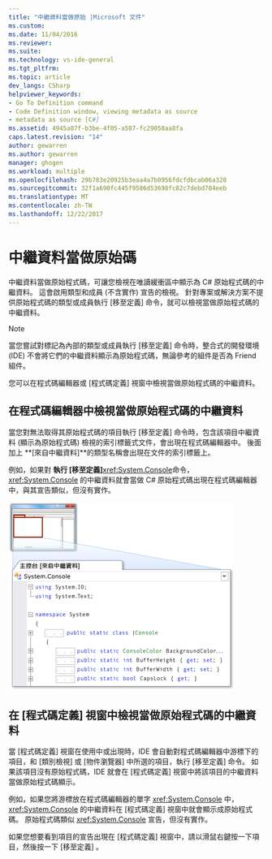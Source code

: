 ```yaml
---
title: "中繼資料當做原始 |Microsoft 文件"
ms.custom: 
ms.date: 11/04/2016
ms.reviewer: 
ms.suite: 
ms.technology: vs-ide-general
ms.tgt_pltfrm: 
ms.topic: article
dev_langs: CSharp
helpviewer_keywords:
- Go To Definition command
- Code Definition window, viewing metadata as source
- metadata as source [C#]
ms.assetid: 4945a07f-b3be-4f05-a587-fc29058aa8fa
caps.latest.revision: "14"
author: gewarren
ms.author: gewarren
manager: ghogen
ms.workload: multiple
ms.openlocfilehash: 29b783e20925b3eaa4a7b0956fdcfdbcab06a328
ms.sourcegitcommit: 32f1a690fc445f9586d53698fc82c7debd784eeb
ms.translationtype: MT
ms.contentlocale: zh-TW
ms.lasthandoff: 12/22/2017
---
```

# <a name="metadata-as-source"></a>中繼資料當做原始碼
中繼資料當做原始程式碼，可讓您檢視在唯讀緩衝區中顯示為 C# 原始程式碼的中繼資料。 這會啟用類型和成員 (不含實作) 宣告的檢視。 針對專案或解決方案不提供原始程式碼的類型或成員執行 [移至定義]  命令，就可以檢視當做原始程式碼的中繼資料。  
  
> [!NOTE]
>  當您嘗試對標記為內部的類型或成員執行 [移至定義]  命令時，整合式的開發環境 (IDE) 不會將它們的中繼資料顯示為原始程式碼，無論參考的組件是否為 Friend 組件。  
  
 您可以在程式碼編輯器或 [程式碼定義]  視窗中檢視當做原始程式碼的中繼資料。  
  
## <a name="viewing-metadata-as-source-in-the-code-editor"></a>在程式碼編輯器中檢視當做原始程式碼的中繼資料  
 當您對無法取得其原始程式碼的項目執行 [移至定義]  命令時，包含該項目中繼資料 (顯示為原始程式碼) 檢視的索引標籤式文件，會出現在程式碼編輯器中。 後面加上 **[來自中繼資料]**的類型名稱會出現在文件的索引標籤上。  
  
 例如，如果對 **執行 [移至定義]**<xref:System.Console>命令， <xref:System.Console> 的中繼資料就會當做 C# 原始程式碼出現在程式碼編輯器中，與其宣告類似，但沒有實作。  
  
 ![中繼資料當做原始](../csharp-ide/media/metadatasource.png "MetadataSource")  
  
## <a name="viewing-metadata-as-source-in-the-code-definition-window"></a>在 [程式碼定義] 視窗中檢視當做原始程式碼的中繼資料  
 當 [程式碼定義]  視窗在使用中或出現時，IDE 會自動對程式碼編輯器中游標下的項目，和 [類別檢視]  或 [物件瀏覽器]  中所選的項目，執行 [移至定義] 命令。 如果該項目沒有原始程式碼，IDE 就會在 [程式碼定義]  視窗中將該項目的中繼資料當做原始程式碼顯示。  
  
 例如，如果您將游標放在程式碼編輯器的單字 <xref:System.Console> 中， <xref:System.Console> 的中繼資料在 [程式碼定義]  視窗中就會顯示成原始程式碼。 原始程式碼類似 <xref:System.Console> 宣告，但沒有實作。  
  
 如果您想要看到項目的宣告出現在 [程式碼定義]  視窗中，請以滑鼠右鍵按一下項目，然後按一下 [移至定義] 。